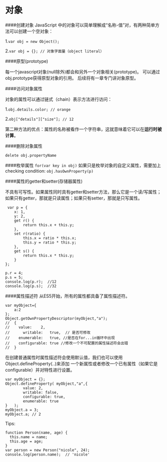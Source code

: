 # 对象
####创建对象
JavaScript 中的对象可以简单理解成“名称-值”对，有两种简单方法可以创建一个空对象：

1.```var obj = new Object();```

2.```var obj = {}; // 对象字面量（object literal）```

####原型(prototype)

每一个javascript对象(null除外)都会和另外一个对象相关(prototype)。
可以通过obj.prototype获得原型对象的引用。
后续将有一章专门讲对象原型。

####访问对象属性

对象的属性可以通过链式（chain）表示方法进行访问：

1.```obj.details.color; // orange```

2.```obj["details"]["size"]; // 12```

第二种方法的优点：属性的名称被看作一个字符串，这就意味着它可以在**运行时被计算**。

####删除对象属性

```delete obj.propertyName```

####枚举属性
```for(var key in obj)```
如果只是枚举对象的自定义属性，需要加上checking condition: ```obj.hasOwnProperty(p)```

####属性的getter和setter(存储器属性)

不具有可写性。如果属性同时具有getter和setter方法，那么它是一个读/写属性；如果只有getter，那就是只读属性；如果只有setter，那就是只写属性。

     var p = {
        x: 1,  
        y: 2,
        get r() {
            return this.x + this.y;
        },
        set r(ratio) {
            this.x = ratio * this.x;
            this.y = ratio * this.y;
        },
        get s() {
            return this.x * this.y;
        }
    };

    p.r = 4;
    p.s = 5;
    console.log(p.r);  //12
    console.log(p.s);  //32

####属性描述符
从ES5开始，所有的属性都具备了属性描述符。

    var myObject={	
		a:2
    };
    Object.getOwnPropertyDescriptor(myObject,"a");	
    //	{
    //	  value:	2,
    //      writable:	true,  // 是否可修改
    //	  enumerable:	true, //是否在for...in循环中出现
    //	  configurable:	true //修改一个不可配置的属性描述符会出错
    //	}
    
在创建普通属性时属性描述符会使用默认值，我们也可以使用Object.defineProperty(..)来添加
一个新属性或者修改一个已有属性（如果它是configurable）并对特性进行设置。

    var myObject = {};
    Object.defineProperty( myObject,"a",{
			value: 2,
			writable: false,	
			configurable: true,	
			enumerable: true
    }	);	
    myObject.a = 3;
    myObject.a;	// 2

Tips:

    function Person(name, age) {
      this.name = name;
      this.age = age;
    }
    var person = new Person("nicole", 24);
    console.log(person.name);  // 'nicole'
